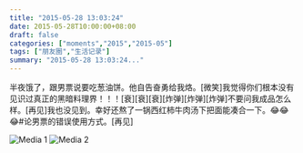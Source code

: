 ```yaml
---
title: "2015-05-28 13:03:24"
date: 2015-05-28T10:00:00+08:00
draft: false
categories: ["moments","2015","2015-05"]
tags: ["朋友圈","生活记录"]
summary: "2015-05-28 13:03:24..."
---
```


半夜饿了，跟男票说要吃葱油饼。他自告奋勇给我烙。[微笑]我觉得你们根本没有见识过真正的黑暗料理界！！！[衰][衰][衰][炸弹][炸弹][炸弹]不要问我成品怎么样。[再见]我也没见到。幸好还熬了一锅西红柿牛肉汤下把面能凑合一下。😂😂😂#论男票的错误使用方式。[再见]

![Media 1](/Moments/photos/2015-05-28/201505281303240.jpg)
![Media 2](/Moments/photos/2015-05-28/201505281303241.jpg)

